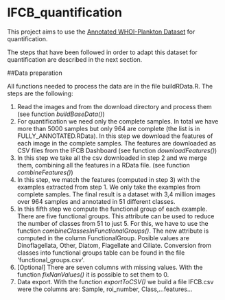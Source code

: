 # IFCB_quantification 

This project aims to use the [Annotated WHOI-Plankton Dataset](https://github.com/hsosik/WHOI-Plankton) for quantification.

The steps that have been followed in order to adapt this dataset for quantification are described in the next section.

##Data preparation

All functions needed to process the data are in the file buildRData.R. The steps are the following:

1. Read the images and from the download directory and process them (see function *buildBaseData()*)
2. For quantification we need only the complete samples. In total we have more than 5000 samples but only 964 are complete (the list is in FULLY_ANNOTATED.RData). In this step we download the features of each image in the complete samples. The features are downloaded as CSV files from the IFCB Dashboard (see function *downloadFeatures()*)
3. In this step we take all the csv downloaded in step 2 and we merge them, combining all the features in a RData file. (see function *combineFeatures()*)
4. In this step, we match the features (computed in step 3) with the examples extracted from step 1. We only take the examples from complete samples. The final result is a dataset with 3,4 million images over 964 samples and annotated in 51 different classes.
5. In this fifth step we compute the functional group of each example. There are five functional groups. This attribute can be used to reduce the number of classes from 51 to just 5. For this, we have to use the function *combineClassesInFunctionalGroups()*. The new attribute is computed in the column FunctionalGroup. Posible values are Dinoflagellata, Other, Diatom, Flagellate and Ciliate. Conversion from classes into functional groups table can be found in the file 'functional_groups.csv'.
6. [Optional] There are seven columns with missing values. With the function *fixNanValues()* it is possible to set them to 0.
7. Data export. With the function *exportToCSV()* we build a file IFCB.csv were the columns are: Sample, roi_number, Class,...features...


